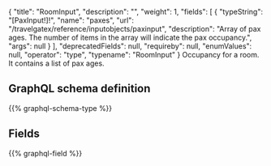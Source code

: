 {
  "title": "RoomInput",
  "description": "",
  "weight": 1,
  "fields": [
    {
      "typeString": "[PaxInput!]!",
      "name": "paxes",
      "url": "/travelgatex/reference/inputobjects/paxinput",
      "description": "Array of pax ages. The number of items in the array will indicate the pax occupancy.",
      "args": null
    }
  ],
  "deprecatedFields": null,
  "requireby": null,
  "enumValues": null,
  "operator": "type",
  "typename": "RoomInput"
}
Occupancy for a room. It contains a list of pax ages.
## GraphQL schema definition

{{% graphql-schema-type %}}

## Fields

{{% graphql-field %}}
